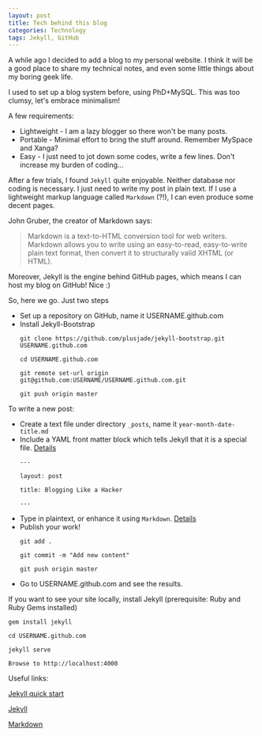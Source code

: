 ```yaml
---
layout: post
title: Tech behind this blog
categories: Technology
tags: Jekyll, GitHub
---
```


A while ago I decided to add a blog to my personal website. I think it will be a good place to share my technical notes, and even some little things about my boring geek life.

I used to set up a blog system before, using PhD+MySQL. This was too clumsy, let's embrace minimalism!

A few requirements:

* Lightweight - I am a lazy blogger so there won't be many posts.
* Portable - Minimal effort to bring the stuff around. Remember MySpace and Xanga?
* Easy - I just need to jot down some codes, write a few lines. Don't increase my burden of coding...

After a few trials, I found `Jekyll` quite enjoyable. Neither database nor coding is necessary. I just need to write my post in plain text. If I use a lightweight markup language called `Markdown` (?!), I can even produce some decent pages.

John Gruber, the creator of Markdown says:

> Markdown is a text-to-HTML conversion tool for web writers. Markdown allows you to write using an easy-to-read, easy-to-write plain text format, then convert it to structurally valid XHTML (or HTML).

Moreover, Jekyll is the engine behind GitHub pages, which means I can host my blog on GitHub! Nice :)

So, here we go. Just two steps

* Set up a repository on GitHub, name it USERNAME.github.com
* Install Jekyll-Bootstrap
	```
	git clone https://github.com/plusjade/jekyll-bootstrap.git USERNAME.github.com

	cd USERNAME.github.com

	git remote set-url origin git@github.com:USERNAME/USERNAME.github.com.git

	git push origin master
	```

To write a new post:

* Create a text file under directory `_posts`, name it `year-month-date-title.md`
* Include a YAML front matter block which tells Jekyll that it is a special file. [Details](http://jekyllrb.com/docs/frontmatter/)
	```
	---
	
	layout: post
	
	title: Blogging Like a Hacker
	
	---
	```
* Type in plaintext, or enhance it using `Markdown`. [Details](http://daringfireball.net/projects/markdown/syntax#link)
* Publish your work!
	```
	git add .

	git commit -m "Add new content"
	
	git push origin master
	```
* Go to USERNAME.github.com and see the results.

If you want to see your site locally, install Jekyll (prerequisite: Ruby and Ruby Gems installed)

```
gem install jekyll

cd USERNAME.github.com

jekyll serve

Browse to http://localhost:4000
```

Useful links:

[Jekyll quick start](http://jekyllbootstrap.com/usage/jekyll-quick-start.html)

[Jekyll](http://jekyllrb.com/)

[Markdown](http://daringfireball.net/projects/markdown/)

